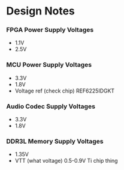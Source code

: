 # Design Notes

### FPGA Power Supply Voltages
- 1.1V
- 2.5V

### MCU Power Supply Voltages
- 3.3V
- 1.8V
- Voltage ref (check chip) REF6225IDGKT
### Audio Codec Supply Voltages
- 3.3V
- 1.8V

### DDR3L Memory Supply Voltages
- 1.35V
- VTT (what voltage) 0.5-0.9V Ti chip thing
